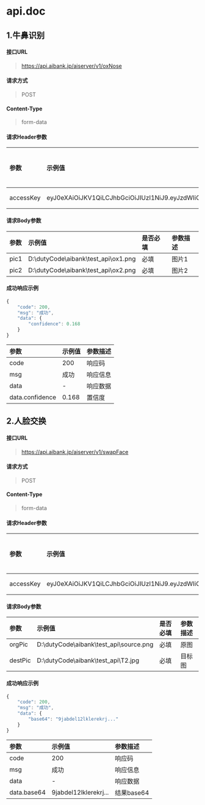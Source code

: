 # api.doc

## 1.牛鼻识别

#### 接口URL
> https://api.aibank.jp/aiserver/v1/oxNose

#### 请求方式
> POST

#### Content-Type
> form-data



#### 请求Header参数

| 参数        | 示例值                                      | 是否必填 | 参数描述         |
| :-------- | :--------------------------------------- | :--- | :----------- |
| accessKey | eyJ0eXAiOiJKV1QiLCJhbGciOiJIUzI1NiJ9.eyJzdWIiOiIzODlmMTZhYzdmODM0MjliIiwiZXhwIjoxNjE3NTMzMzk4LCJpYXQiOjE2MTcxMDEzOTgsInJhbiI6Im83ZnQ4cyJ9.AMZsXN_KO9GjowS7lLyZ9tvUF1VdlWzRUBGPVp6kNVA | 必填   | accessKey 唯一 |

#### 请求Body参数

| 参数   | 示例值                                 | 是否必填 | 参数描述 |
| :--- | :---------------------------------- | :--- | :--- |
| pic1 | D:\dutyCode\aibank\test_api\ox1.png | 必填   | 图片1  |
| pic2 | D:\dutyCode\aibank\test_api\ox2.png | 必填   | 图片2  |

#### 成功响应示例
```javascript
{
	"code": 200,
	"msg": "成功",
	"data": {
		"confidence": 0.168
	}
}
```

| 参数              | 示例值   | 参数描述 |
| :-------------- | :---- | :--- |
| code            | 200   | 响应码  |
| msg             | 成功    | 响应信息 |
| data            | -     | 响应数据 |
| data.confidence | 0.168 | 置信度  |



## 2.人脸交换

#### 接口URL
> https://api.aibank.jp/aiserver/v1/swapFace

#### 请求方式
> POST

#### Content-Type
> form-data



#### 请求Header参数

| 参数        | 示例值                                      | 是否必填 | 参数描述         |
| :-------- | :--------------------------------------- | :--- | :----------- |
| accessKey | eyJ0eXAiOiJKV1QiLCJhbGciOiJIUzI1NiJ9.eyJzdWIiOiIzODlmMTZhYzdmODM0MjliIiwiZXhwIjoxNjE3NTMzMzk4LCJpYXQiOjE2MTcxMDEzOTgsInJhbiI6Im83ZnQ4cyJ9.AMZsXN_KO9GjowS7lLyZ9tvUF1VdlWzRUBGPVp6kNVA | 必填   | accessKey,唯一 |

#### 请求Body参数

| 参数      | 示例值                                    | 是否必填 | 参数描述 |
| :------ | :------------------------------------- | :--- | :--- |
| orgPic  | D:\dutyCode\aibank\test_api\source.png | 必填   | 原图   |
| destPic | D:\dutyCode\aibank\test_api\T2.jpg     | 必填   | 目标图  |

#### 成功响应示例
```javascript
{
	"code": 200,
	"msg": "成功",
	"data": {
		"base64": "9jabdel12lklerekrj..."
	}
}
```

| 参数          | 示例值                   | 参数描述     |
| :---------- | :-------------------- | :------- |
| code        | 200                   | 响应码      |
| msg         | 成功                    | 响应信息     |
| data        | -                     | 响应数据     |
| data.base64 | 9jabdel12lklerekrj... | 结果base64 |

